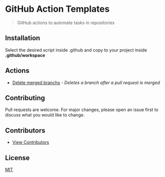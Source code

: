 # GitHub Action Templates

 > GitHub actions to automate tasks in repositories

## Installation

Select the desired script inside .github and copy to your project inside __.github/workspace__

## Actions

- [Delete merged branchs](./docs/delete-merged-branch-config.md) - _Deletes a branch after a pull request is merged_

## Contributing

Pull requests are welcome. For major changes, please open an issue first to discuss what you would like to change.

## Contributors

- [View Contributors](https://github.com/the-unicorns/eslint-shareable-config/graphs/contributors)

## License

[MIT](LICENSE)
